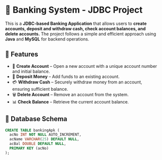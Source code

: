 # 🏦 Banking System - JDBC Project  

This is a **JDBC-based Banking Application** that allows users to **create accounts, deposit and withdraw cash, check account balances, and delete accounts.** The project follows a simple and efficient approach using **Java** and **MySQL** for backend operations.

## 🚀 Features  
- 📌 **Create Account** – Open a new account with a unique account number and initial balance.  
- 💸 **Deposit Money** – Add funds to an existing account.  
- 💳 **Withdraw Cash** – Securely withdraw money from an account, ensuring sufficient balance.  
- 🗑️ **Delete Account** – Remove an account from the system.  
- 📊 **Check Balance** – Retrieve the current account balance.  

## 📂 Database Schema  
```sql
CREATE TABLE bankingApk (
  acNo INT NOT NULL AUTO_INCREMENT,
  acName VARCHAR(25) DEFAULT NULL,
  acBal DOUBLE DEFAULT NULL,
  PRIMARY KEY (acNo)
);

